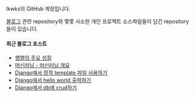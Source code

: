lkwks의 GitHub 계정입니다.

[블로그](https://lkwks.github.io) 관련 repository와 몇몇 사소한 개인 프로젝트 소스파일들이 담긴 repository들이 있습니다.


#### 최근 블로그 포스트
<!-- BLOG-POST-LIST:START -->
- [행렬의 주요 성질](https://lkwks.github.io/%EC%88%98%ED%95%99/2022/01/15/%ED%96%89%EB%A0%AC%EC%9D%98-%EC%A3%BC%EC%9A%94-%EC%84%B1%EC%A7%88.html)
- [머신러닝 - 머신러닝 개요](https://lkwks.github.io/ai/2022/01/11/%EB%A8%B8%EC%8B%A0%EB%9F%AC%EB%8B%9D-%EA%B0%9C%EC%9A%94.html)
- [Django에서 정적 template 파일 사용하기](https://lkwks.github.io/python/2022/01/05/django%EC%97%90%EC%84%9C-%EC%A0%95%EC%A0%81-template-%ED%8C%8C%EC%9D%BC-%EC%82%AC%EC%9A%A9%ED%95%98%EA%B8%B0.html)
- [Django에서 hello world 출력하기](https://lkwks.github.io/python/2022/01/05/django%EC%97%90%EC%84%9C-hello-world-%EC%B6%9C%EB%A0%A5%ED%95%98%EA%B8%B0.html)
- [Django에서 db에 crud하기](https://lkwks.github.io/python/2022/01/05/django%EC%97%90%EC%84%9C-db%EC%97%90-crud%ED%95%98%EA%B8%B0.html)
<!-- BLOG-POST-LIST:END -->
  
<!--![Top Langs](https://github-readme-stats.vercel.app/api/top-langs/?username=lkwks)-->
